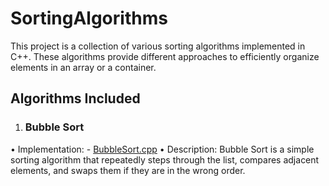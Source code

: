 # SortingAlgorithms
This project is a collection of various sorting algorithms implemented in C++. These algorithms provide different approaches to efficiently organize elements in an array or a container.

## Algorithms Included

 1. ### Bubble Sort
 • Implementation: - [BubbleSort.cpp](BubbleSort/BubbleSort.cpp)
 • Description: Bubble Sort is a simple sorting algorithm that repeatedly steps through the list, compares adjacent elements, and swaps them if they are in the wrong order.
